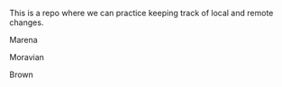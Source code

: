 This is a repo where we can practice keeping track of local and remote 
changes.



Marena


Moravian 

Brown

